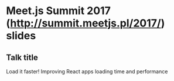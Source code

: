 # Meet.js Summit 2017 (http://summit.meetjs.pl/2017/) slides 

## Talk title
Load it faster! Improving React apps loading time and performance
